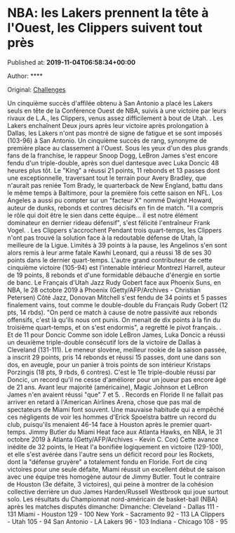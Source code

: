 
# NBA: les Lakers prennent la tête à l'Ouest, les Clippers suivent tout près

Published at: **2019-11-04T06:58:34+00:00**

Author: ****

Original: [Challenges](https://www.challenges.fr/sport/nba-les-lakers-prennent-la-tete-a-l-ouest-les-clippers-suivent-tout-pres_683015)

Un cinquième succès d'affilée obtenu à San Antonio a placé les Lakers seuls en tête de la Conférence Ouest de NBA, suivis à une victoire par leurs rivaux de L.A., les Clippers, venus assez difficilement à bout de Utah.
. Les Lakers enchaînent
Deux jours après leur victoire après prolongation à Dallas, les Lakers n'ont pas montré de signe de fatigue et se sont imposés (103-96) à San Antonio. Un cinquième succès de rang, synonyme de première place au classement à l'Ouest.
Sous les yeux d'un des plus grands fans de la franchise, le rappeur Snoop Dogg, LeBron James s'est encore fendu d'un triple-double, après son duel dantesque avec Luka Doncic 48 heures plus tôt.
Le "King" a réussi 21 points, 11 rebonds et 13 passes dont une exceptionnelle, traversant tout le terrain pour Avery Bradley, que n'aurait pas reniée Tom Brady, le quarterback de New England, battu dans le même temps à Baltimore, pour la première fois cette saison en NFL.
Los Angeles a aussi pu compter sur un "facteur X" nommé Dwight Howard, auteur de dunks, rebonds et contres décisifs en fin de match. "Il a compris le rôle qui doit être le sien dans cette équipe... il est notre élément dominateur en dernier rideau défensif", s'est félicité l'entraîneur Frank Vogel.
. Les Clippers s'accrochent
Pendant trois quart-temps, les Clippers n'ont pas trouvé la solution face à la redoutable défense de Utah, la meilleure de la Ligue. Limités à 39 points à la pause, les Angelinos s'en sont alors remis à leur arme fatale Kawhi Leonard, qui a réussi 18 de ses 30 points dans le dernier quart-temps.
L'autre grand contributeur de cette cinquième victoire (105-94) est l'intenable intérieur Montrezl Harrell, auteur de 19 points, 8 rebonds et d'une formidable débauche d'énergie en sortie de banc.
Le Français d'Utah Jazz Rudy Gobert face aux Phoenix Suns, en NBA, le 28 octobre 2019 à Phoenix (Getty/AFP/Archives - Christian Petersen)
Côté Jazz, Donovan Mitchell s'est fendu de 34 points et 5 passes finalement vains, tout comme le double-double du Français Rudy Gobert (12 pts, 14 rbds).
"On perd ce match à cause de notre passivité aux rebonds offensifs, c'est là qu'ils nous ont punis. On menait de dix points à la fin du troisième quart-temps, et on s'est endormis", a regretté le pivot français.
. Et de 11 pour Doncic
Comme son idole LeBron James, Luka Doncic a réussi un deuxième triple-double consécutif lors de la victoire de Dallas à Cleveland (131-111). Le meneur slovène, meilleur rookie de la saison passée, a inscrit 29 points, pris 14 rebonds et réussi 15 passes, dont une dans son dos, en aveugle, pour un panier à trois points de son intérieur Kristaps Porzingis (18 pts, 9 rbds, 6 contres).
C'est le 11e triple-double réussi par Doncic, un record qu'il ne cesse d'améliorer pour un joueur pas encore âgé de 21 ans. Avant leur majorité (américaine), Magic Johnson et LeBron James n'en avaient réussi "que" 7 et 5.
. Records en Floride
Il ne fallait pas arriver en retard à l'American Airlines Arena, chose que pas mal de spectateurs de Miami font souvent. Une mauvaise habitude qui a empêché ces négligents de voir les hommes d'Erick Spoelstra battre un record du club, puisqu'ils menaient 46-14 face à Houston après le premier quart-temps.
Jimmy Butler du Miami Heat face aux Atlanta Hawks, en NBA, le 31 octobre 2019 à Atlanta (Getty/AFP/Archives - Kevin C. Cox)
Cette avance inédite de 32 points, le Heat l'a bonifiée logiquement en victoire (129-100), et elle s'est avérée dans l'autre sens un déficit record pour les Rockets, dont la "défense gruyère" a totalement fondu en Floride.
Fort de cinq victoires pour une seule défaite, Miami réussit un excellent début de saison avec une équipe très homogène autour de Jimmy Butler. Tout le contraire de Houston (3e défaite, 3 victoires), qui peine à montrer de la cohésion collective derrière un duo James Harden/Russell Westbrook qui joue surtout solo.
Les résultats du Championnat nord-américain de basket-ball (NBA) après les matches disputés dimanche:
Dimanche:
Cleveland - Dallas 111 - 131
Miami - Houston 129 - 100
New York - Sacramento 92 - 113
LA Clippers - Utah 105 - 94
San Antonio - LA Lakers 96 - 103
Indiana - Chicago 108 - 95
